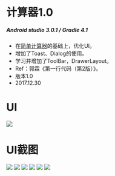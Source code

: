 # 计算器1.0
##### Android studio 3.0.1 / Gradle 4.1
- 在[简单计算器](https://github.com/HBU/AndroidDemo/tree/master/chapter05/CalculatorDemo)的基础上，优化UI。   
- 增加了Toast、Dialog的使用。
- 学习并增加了ToolBar，DrawerLayout。    
- Ref：郭霖《第一行代码（第2版）》。
- 版本1.0 
- 2017.12.30
# UI
![](https://github.com/HBU/AndroidTest/blob/master/MyCalculator/ezgif-4-f8133d4af0.gif)
# UI截图
![](https://github.com/HBU/AndroidTest/blob/master/MyCalculator/1.png)
![](https://github.com/HBU/AndroidTest/blob/master/MyCalculator/2.png)
![](https://github.com/HBU/AndroidTest/blob/master/MyCalculator/3.png)
![](https://github.com/HBU/AndroidTest/blob/master/MyCalculator/4.png)
![](https://github.com/HBU/AndroidTest/blob/master/MyCalculator/5.png)
![](https://github.com/HBU/AndroidTest/blob/master/MyCalculator/6.png)
